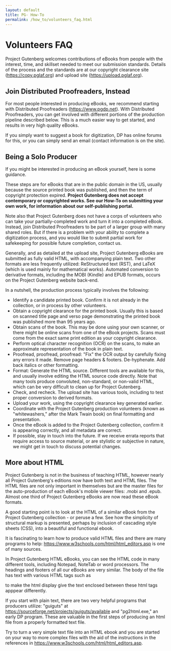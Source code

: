 ```yaml
---
layout: default
title: PG- How-To
permalink: /how_to/volunteers_faq.html
---
```

Volunteers FAQ
==============

Project Gutenberg welcomes contributions of eBooks from people with the interest, time, 
and skillset needed to meet our submission standards. Details of the process and the standards
are at our copyright clearance site (https://copy.pglaf.org) and upload site (https://upload.pglaf.org).

Join Distributed Proofreaders, Instead
--------------------------------------

For most people interested in producing eBooks, we recommend starting with Distributed Proofreaders (https://www.pgdp.net).
With Distributed Proofreaders, you can get involved with different portions of the production pipeline
described below. This is a much easier way to get started, and results in very high quality eBooks.

If you simply want to suggest a book for digitization, DP has online forums for this, or you can
simply send an email (contact information is on the site).

Being a Solo Producer
---------------------

If you might be interested in producing an eBook yourself, here is some guidance.

These steps are for eBooks that are in the public domain in the US, usually because the source
printed book was published, and then the term of copyright protection expired. **Project Gutenberg
does not accept contemporary or copyrighted works. See our How-To on submitting your own work,
for information about our self-publishing portal.**

Note also that Project Gutenberg does not have a corps of volunteers who can take
your partially-completed work and turn it into a completed eBook. Instead, join Distributed
Proofreaders to be part of a larger group with many shared roles. But if there is a problem
with your ability to complete a digitization process, and you would like to
submit partial work for safekeeping for possible future completion, contact us.

Generally, and as detailed at the upload site, Project Gutenberg eBooks are submitted as 
fully valid HTML, with accompanying plain text. Two other formats are less frequently utilized:
ReStructured text (RST), and LaTeX (which is used mainly for mathematical works). Automated
conversion to derivative formats, including the MOBI (Kindle) and EPUB formats, occurs
on the Project Gutenberg website back-end.

In a nutshell, the production process typically involves the following:
- Identify a candidate printed book. Confirm it is not already in the collection,
or in process by other volunteers.
- Obtain a copyright clearance for the printed book. Usually this is based on 
scanned title page and verso page demonstrating the printed book was published
more than 95 years ago.
- Obtain scans of the book. This may be done using your own scanner, or there
might be online scans from one of the eBook projects. Scans must come from the
exact same print edition as your copyright clearance.
- Perform optical character recognition (OCR) on the scans, to make an approximate
representation of the book in plain text.
- Proofread, proofread, proofread: "Fix" the OCR output by carefully fixing any
errors it made. Remove page headers & footers. De-hyphenate. Add back italics or
other formatting. 
- Format: Generate the HTML source. Different tools are available for this, and
usually involve editing the HTML source code directly. Note that many tools produce
convoluted, non-standard, or non-valid HTML, which can be very difficult to clean 
up for Project Gutenberg.
- Check, and recheck. The upload site has various tools, including to test proper
conversion to derived formats.
- Upload your work, using the copyright clearance key generated earlier.
- Coordinate with the Project Gutenberg production volunteers (known as "whitewashers,"
after the Mark Twain book) on final formatting and presentation.
- Once the eBook is added to the Project Gutenberg collection, confirm it is
appearing correctly, and all metadata are correct.
- If possible, stay in touch into the future. If we receive errata reports that
require access to source material, or are stylistic or subjective in nature, we
might get in touch to discuss potential changes.

More about HTML
---------------

Project Gutenberg is not in the business of teaching HTML,
however nearly all Project Gutenberg's editions now have
both text and HTML files. The HTML files are not only
important in themselves but are the master files for the
auto-production of each eBook's mobile viewer files: .mobi
and .epub. Almost one third of Project Gutenberg eBooks are
now read these eBook formats.

A good starting point is to look at the HTML of a similar eBook from
the Project Gutenberg collection - or peruse a few. See how the simplicity
of structural markup is presented, perhaps by inclusion of cascading style
sheets (CSS), into a beautiful and functional ebook.

It is fascinating to learn how to produce valid HTML files and
there are many programs to help: https://www.w3schools.com/html/html_editors.asp
is one of many sources.

In Project Gutenberg HTML eBooks, you can see the HTML code in many
different tools, including Notepad, NoteTab or word
processors. The headings and footers of all our eBooks are
very similar. The body of the file has text with various
HTML tags such as 
<!--
<p>....</p>, <pre>....</pre>, <h2>....</h2>
-->
to make the html display give the text
enclosed between these html tags apppear differently.

If you start with plain text, there are two very helpful programs that producers utilize: "guiguts"
at https://sourceforge.net/projects/guiguts/available
and "pg2html.exe," an early DP program. These are valuable in the
first steps of producing an html file from a properly
formatted text file.

Try to turn a very simple text file into an HTML ebook
and you are started on your way to more complex files with
the aid of the instructions in the references in
https://www.w3schools.com/html/html_editors.asp.

